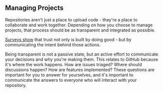 ## Managing Projects 

Repositories aren't just a place to upload code - they're a place to collaborate and work together. Depending on how you choose to manage projects, that process should be as transparent and integrated as possible. 

[Surveys show](https://m.signalvnoise.com/the-3-most-effective-ways-to-build-trust-as-a-leader/) that trust not only is built by doing good - but by communicating the intent behind those actions. 

Being transparent is not a passive state, but an active effort to communicate your decisions and why you're making them. This relates to GitHub because it's where the work happens. How are issues triaged? Where should discussions happen? How are features implemented? These questions are important for you to answer for yourselves, and it's important to communicate the answers to everyone who will interact with your repository. 

